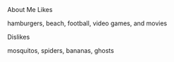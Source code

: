 <html>
  <head> About Me </head>
  <body> Likes </body>
  <p> hamburgers, beach, football, video games, and movies </p>
  <body> Dislikes </body>
  <p> mosquitos, spiders, bananas, ghosts </p>
</html>
